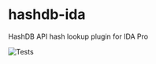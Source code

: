 # hashdb-ida
HashDB API hash lookup plugin for IDA Pro

![Tests](https://github.com/anthonyprintup/hashdb-ida/actions/workflows/run_tests.yaml/badge.svg)
